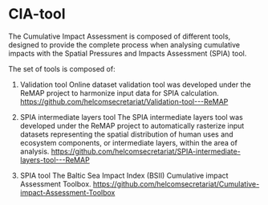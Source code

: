 # CIA-tool
The Cumulative Impact Assessment is composed of different tools, designed to provide the complete process when analysing cumulative impacts with the Spatial Pressures and Impacts Assessment (SPIA) tool.

The set of tools is composed of:
1. Validation tool
Online dataset validation tool was developed under the ReMAP project to harmonize input data for SPIA calculation.
https://github.com/helcomsecretariat/Validation-tool---ReMAP

2. SPIA intermediate layers tool
The SPIA intermediate layers tool was developed under the ReMAP project to automatically rasterize input datasets representing the spatial distribution of human uses and ecosystem components, or intermediate layers, within the area of analysis.
https://github.com/helcomsecretariat/SPIA-intermediate-layers-tool---ReMAP

3. SPIA tool
The Baltic Sea Impact Index (BSII) Cumulative impact Assessment Toolbox.
https://github.com/helcomsecretariat/Cumulative-impact-Assessment-Toolbox
